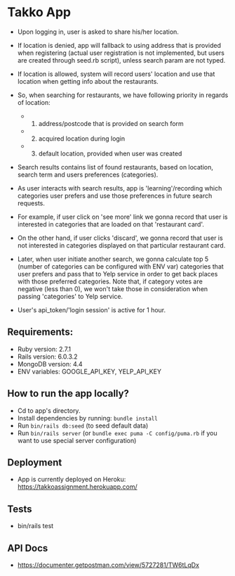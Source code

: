 # Takko App

- Upon logging in, user is asked to share his/her location.
- If location is denied, app will fallback to using address that is provided when registering (actual user registration is not implemented, but users are created through seed.rb script), unless search param are not typed.
- If location is allowed, system will record users' location and use that location when getting info about the restaurants.

- So, when searching for restaurants, we have following priority in regards of location:
  - 1) address/postcode that is provided on search form
  - 2) acquired location during login
  - 3) default location, provided when user was created

- Search results contains list of found restaurants, based on location, search term and users preferences (categories).

- As user interacts with search results, app is 'learning'/recording which categories user prefers and use those preferences in future search requests.

- For example, if user click on 'see more' link we gonna record that user is interested in categories that are loaded on that 'restaurant card'.
- On the other hand, if user clicks 'discard', we gonna record that user is not interested in categories displayed on that particular restaurant card.

- Later, when user initiate another search, we gonna calculate top 5 (number of categories can be configured with ENV var) categories that user prefers and pass that to Yelp service in order to get back places with those preferred categories. Note that, if category votes are negative (less than 0), we won't take those in consideration when passing 'categories' to Yelp service.

- User's api_token/'login session' is active for 1 hour.

## Requirements:
- Ruby version: 2.7.1
- Rails version: 6.0.3.2
- MongoDB version: 4.4
- ENV variables: GOOGLE_API_KEY, YELP_API_KEY

## How to run the app locally?
- Cd to app's directory.
- Install dependencies by running: `bundle install`
- Run `bin/rails db:seed` (to seed default data)
- Run `bin/rails server` (or `bundle exec puma -C config/puma.rb` if you want to use special server configuration)

## Deployment
- App is currently deployed on Heroku: https://takkoassignment.herokuapp.com/


## Tests
- bin/rails test

## API Docs
- https://documenter.getpostman.com/view/5727281/TW6tLqDx
